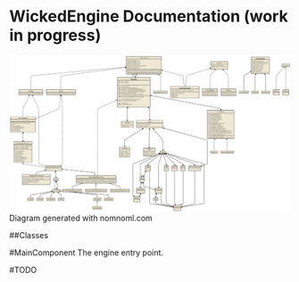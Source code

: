 # WickedEngine Documentation (work in progress)

![Logo](classdiagram.png)
Diagram generated with nomnoml.com

##Classes

#MainComponent
	The engine entry point.

#TODO
